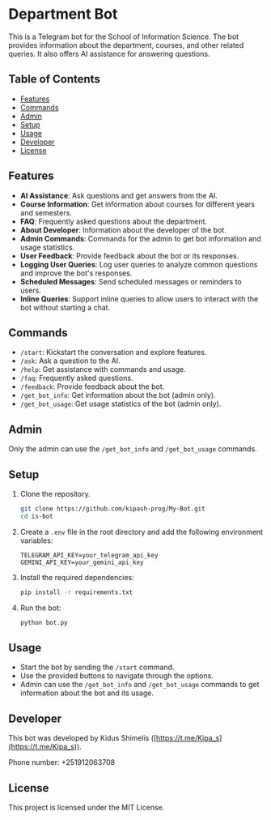 # Department Bot

This is a Telegram bot for the School of Information Science. The bot provides information about the department, courses, and other related queries. It also offers AI assistance for answering questions.

## Table of Contents

- [Features](#features)
- [Commands](#commands)
- [Admin](#admin)
- [Setup](#setup)
- [Usage](#usage)
- [Developer](#developer)
- [License](#license)

## Features

- **AI Assistance**: Ask questions and get answers from the AI.
- **Course Information**: Get information about courses for different years and semesters.
- **FAQ**: Frequently asked questions about the department.
- **About Developer**: Information about the developer of the bot.
- **Admin Commands**: Commands for the admin to get bot information and usage statistics.
- **User Feedback**: Provide feedback about the bot or its responses.
- **Logging User Queries**: Log user queries to analyze common questions and improve the bot's responses.
- **Scheduled Messages**: Send scheduled messages or reminders to users.
- **Inline Queries**: Support inline queries to allow users to interact with the bot without starting a chat.

## Commands

- `/start`: Kickstart the conversation and explore features.
- `/ask`: Ask a question to the AI.
- `/help`: Get assistance with commands and usage.
- `/faq`: Frequently asked questions.
- `/feedback`: Provide feedback about the bot.
- `/get_bot_info`: Get information about the bot (admin only).
- `/get_bot_usage`: Get usage statistics of the bot (admin only).

## Admin

Only the admin can use the `/get_bot_info` and `/get_bot_usage` commands.

## Setup

1. Clone the repository.
    ```sh
    git clone https://github.com/kipash-prog/My-Bot.git
    cd is-bot
    ```
2. Create a `.env` file in the root directory and add the following environment variables:
    ```
    TELEGRAM_API_KEY=your_telegram_api_key
    GEMINI_API_KEY=your_gemini_api_key
    ```

3. Install the required dependencies:
    ```sh
    pip install -r requirements.txt
    ```

4. Run the bot:
    ```sh
    python bot.py
    ```

## Usage

- Start the bot by sending the `/start` command.
- Use the provided buttons to navigate through the options.
- Admin can use the `/get_bot_info` and `/get_bot_usage` commands to get information about the bot and its usage.

## Developer

This bot was developed by Kidus Shimelis ([https://t.me/Kipa_s](https://t.me/Kipa_s)).

Phone number: +251912063708

## License

This project is licensed under the MIT License.